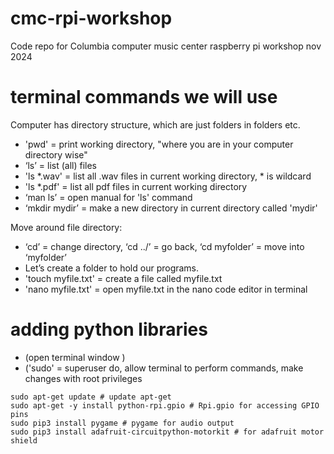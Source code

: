 # cmc-rpi-workshop
Code repo for Columbia computer music center raspberry pi workshop nov 2024


# terminal commands we will use <br>
Computer has directory structure, which are just folders in folders etc. <br>
- 'pwd' = print working directory, "where you are in your computer directory wise" 
- ‘ls’ = list (all) files 
- 'ls *.wav' = list all .wav files in current working directory, \* is wildcard
- 'ls *.pdf' = list all pdf files in current working directory
- ‘man ls’ = open manual for 'ls' command 
- ‘mkdir mydir’ = make a new directory in current directory called 'mydir'

Move around file directory: 
- ‘cd’ = change directory, ‘cd ../’ = go back, ‘cd myfolder’ = move into ‘myfolder’
- Let’s create a folder to hold our programs. 
- 'touch myfile.txt' = create a file called myfile.txt
- 'nano myfile.txt' = open myfile.txt in the nano code editor in terminal 

# adding python libraries 
- (open terminal window )
- ('sudo' = superuser do, allow terminal to perform commands, make changes with root privileges  
```
sudo apt-get update # update apt-get
sudo apt-get -y install python-rpi.gpio # Rpi.gpio for accessing GPIO pins
sudo pip3 install pygame # pygame for audio output
sudo pip3 install adafruit-circuitpython-motorkit # for adafruit motor shield

```


